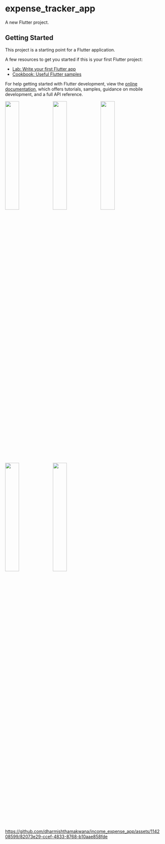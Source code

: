 # expense_tracker_app

A new Flutter project.

## Getting Started

This project is a starting point for a Flutter application.

A few resources to get you started if this is your first Flutter project:

- [Lab: Write your first Flutter app](https://docs.flutter.dev/get-started/codelab)
- [Cookbook: Useful Flutter samples](https://docs.flutter.dev/cookbook)

For help getting started with Flutter development, view the
[online documentation](https://docs.flutter.dev/), which offers tutorials,
samples, guidance on mobile development, and a full API reference.


<P>
  <img src="https://github.com/dharmishthamakwana/expense_tracker_app/assets/114208599/0042552f-3f34-4355-9b7f-aedc5adff88d"width=30%height=35%>
  <img src="https://github.com/dharmishthamakwana/expense_tracker_app/assets/114208599/0fcc2c56-85ad-44d5-9e75-6d2fc3dce5b3"width=30%height=35%>
  <img src="https://github.com/dharmishthamakwana/expense_tracker_app/assets/114208599/fb5351f8-7d4d-4119-b951-7b90eda1a679"width=30%height=35%>
  <img src="https://github.com/dharmishthamakwana/expense_tracker_app/assets/114208599/4a975087-9254-4186-9a9c-34c7367076a6"width=30%height=35%>
   <img src="https://github.com/dharmishthamakwana/expense_tracker_app/assets/114208599/821ee9e8-83e6-4b45-8dac-054293944c7b"width=30%height=35%>
 </P>



https://github.com/dharmishthamakwana/income_expense_app/assets/114208599/82073e29-ccef-4833-8768-b10aae858fde

